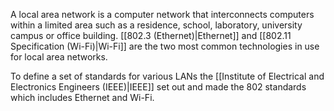 
A local area network is a computer network that interconnects computers within a limited area such as a residence, school, laboratory, university campus or office building. [[802.3 (Ethernet)|Ethernet]] and [[802.11 Specification (Wi-Fi)|Wi-Fi]] are the two most common technologies in use for local area networks. 

To define a set of standards for various LANs the [[Institute of Electrical and Electronics Engineers (IEEE)|IEEE]] set out and made the 802 standards which includes Ethernet and Wi-Fi.